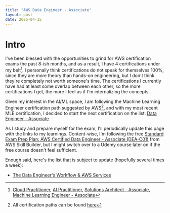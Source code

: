 ```yaml
---
title: "AWS Data Engineer - Associate"
layout: post 
date: 2025-04-15
---
```


# Intro
I've been blessed with the opportunities to grind for AWS certification exams the past 8-ish months, and as a result, I have 4 certifications under my belt[^1]. I personally think certifications do not speak for themselves 100%, since they are more theory than hands-on engineering, but I don't think they're completely not worth someone's time. The certifications I currently have had at least some overlap between each other, so the more certifications I get, the more I feel as if I'm internalizing the concepts. 

Given my interest in the AI/ML space, I am following the Machine Learning Engineer certification path suggested by AWS[^2], and with my most recent MLE certification, I decided to start the next certification on the list: [Data Engineer - Associate](https://aws.amazon.com/certification/certified-data-engineer-associate/).  

As I study and prepare myself for the exam, I'll periodically update this page with the links to my learnings. Content-wise, I'm following the free [Standard Exam Prep Plan: AWS Certified Data Engineer - Associate (DEA-C01)](https://explore.skillbuilder.aws/learn/learning-plans/2195/standard-exam-prep-plan-aws-certified-data-engineer-associate-dea-c01) from AWS Skill Builder, but I might switch over to a Udemy course later on if the free course doesn't feel sufficient. 

Enough said, here's the list that is subject to update (hopefully several times a week):
- [The Data Engineer's Workflow & AWS Services](./the-data-engineers-workflow-and-aws-services)

[^1]: [Cloud Practitioner](https://aws.amazon.com/certification/certified-cloud-practitioner/), [AI Practitioner](https://aws.amazon.com/certification/certified-ai-practitioner/), [Solutions Architect - Associate](https://aws.amazon.com/certification/certified-solutions-architect-associate/), [Machine Learning Engineer - Associate](https://aws.amazon.com/certification/certified-solutions-architect-associate/)

[^2]: All certification paths can be found [here](https://d1.awsstatic.com/training-and-certification/docs/AWS_certification_paths.pdf)